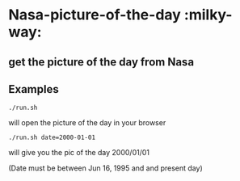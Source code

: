 # Nasa-picture-of-the-day :milky-way:

## get the picture of the day from Nasa

## Examples

`./run.sh`

will open the picture of the day in your browser

`./run.sh date=2000-01-01`

will give you the pic of the day 2000/01/01

(Date must be between Jun 16, 1995 and and present day)
